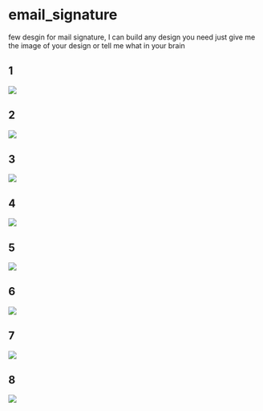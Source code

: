 # email_signature
few desgin for mail signature, I can build any design you need just give me the image of your design or tell me what in your brain

## 1
<img src="mail14.PNG">

## 2
<img src="mail1.PNG">

## 3
<img src="mail2.PNG">

## 4
<img src="mail3.PNG">

## 5
<img src="mail4.PNG">

## 6
<img src="mail5.PNG">

## 7
<img src="mail6.PNG">

## 8
<img src="mail8.PNG">
